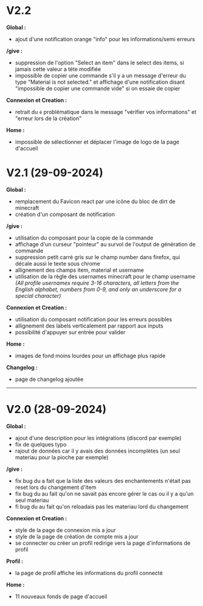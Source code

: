 # V2.2

**Global :**

- ajout d'une notification orange "info" pour les informations/semi erreurs

**/give :**

- suppression de l'option "Select an item" dans le select des items, si jamais cette valeur a téte modifiée
- impossible de copier une commande s'il y a un message d'erreur du type "Material is not selected." et affichage d'une notification disant "impossible de copier une commande vide" si on essaie de copier

**Connexion et Creation :**

- retrait du `é` problématique dans le message "vérifier vos informations" et "erreur lors de la création"

**Home :**

- impossible de sélectionner et déplacer l'image de logo de la page d'accueil

# V2.1 (29-09-2024)

**Global :**

- remplacement du Favicon react par une icône du bloc de dirt de minecraft
- création d'un composant de notification

**/give :**

- utilisation du composant pour la copie de la commande
- affichage d'un curseur "pointeur" au survol de l'output de génération de commande
- suppression petit carré gris sur le champ number dans firefox, qui décale aussi le texte sous chrome
- allignement des champs item, material et username
- utilisation de la règle des usernames minecraft pour le champ username *(All profile usernames require 3-16
  characters, all letters from the English alphabet, numbers from 0-9, and only an underscore for a special character)*

**Connexion et Creation :**

- utilisation du composant notification pour les erreurs possibles
- allignement des labels verticalement par rapport aux inputs
- possibilité d'appuyer sur entrée pour valider

**Home :**

- images de fond moins lourdes pour un affichage plus rapide

**Changelog :**

- page de changelog ajoutée

___

# V2.0 (28-09-2024)

**Global :**

- ajout d'une description pour les intégrations (discord par exemple)
- fix de quelques typo
- rajout de données car il y avais des données incomplètes (un seul materiau pour la pioche par exemple)

**/give :**

- fix bug du a fait que la liste des valeurs des enchantements n'était pas reset lors du changement d'item
- fix bug du au fait qu'on ne savait pas encore gérer le cas ou il y a qu'un seul materiau
- fi bug du au fait qu'on reloadais pas les materiau lord du changement

**Connexion et Creation :**

- style de la page de connexion mis a jour
- style de la page de création de compte mis a jour
- se connecter ou créer un profil redirige vers la page d'informations de profil

**Profil :**

- la page de profil affiche les informations du profil connecté

**Home :**

- 11 nouveaux fonds de page d'accueil